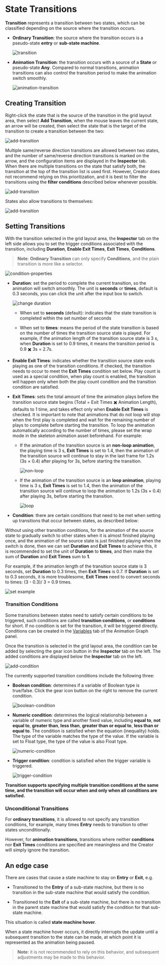 # State Transitions

**Transition** represents a transition between two states, which can be classified depending on the source where the transition occurs.

- **Ordinary Transition**: the source where the transition occurs is a pseudo-state **entry** or **sub-state machine**.

  ![transition](state-transition/transition.png)

- **Animation Transition**: the transition occurs with a source of a **State** or pseudo-state **Any**. Compared to normal transitions, animation transitions can also control the transition period to make the animation switch smoothly.

  ![animation-transition](state-transition/animation-transition.png)

## Creating Transition

Right-click the state that is the source of the transition in the grid layout area, then select **Add Transition**, when the mouse leaves the current state, an arrow will be created, then select the state that is the target of the transition to create a transition between the two:

![add-transition](state-transition/add-transition.gif)

Multiple same/reverse direction transitions are allowed between two states, and the number of same/reverse direction transitions is marked on the arrow, and the configuration items are displayed in the **Inspector** tab. <br>
When there are multiple transitions on the state that satisfy both, the transition at the top of the transition list is used first. However, Creator does not recommend relying on this prioritization, and it is best to filter the transitions using the **filter conditions** described below whenever possible.

![add-transition](state-transition/add-more-transitions.png)

States also allow transitions to themselves:

![add-transition](state-transition/add-transition-for-self.png)

## Setting Transitions

With the transition selected in the grid layout area, the **Inspector** tab on the left side allows you to set the trigger conditions associated with the transition, including **Duration**, **Enable Exit Times**, **Exit Times**, **Conditions**.

> **Note**: **Ordinary Transition** can only specify **Conditions**, and the plain transition is more like a selector.

![condition-properties](state-transition/condition-properties.png)

- **Duration**: set the period to complete the current transition, so the animation will switch smoothly. The unit is **seconds** or **times**, default is 0.3 seconds, you can click the unit after the input box to switch.

    ![change duration](state-transition/change-duration.gif)

    - When set to **seconds** (default): indicates that the state transition is completed within the set number of seconds

    - When set to **times**: means the period of the state transition is based on the number of times the transition source state is played. For example, if the animation length of the transition source state is 3 s, when **Duration** is set to 0.9 times, it means the transition period is 0.9 ✖️ 3s = 2.7s.

- **Enable Exit Times**: indicates whether the transition source state ends playing as one of the transition conditions. If checked, the transition needs to occur to meet the **Exit Times** condition set below. Play count is used as a special condition, when play count is enabled, the transition will happen only when both the play count condition and the transition condition are satisfied.

- **Exit Times**: sets the total amount of time the animation plays before the transition source state begins (Total = Exit Times ✖️ Animation Length), defaults to 1 time, and takes effect only when **Enable Exit Times** is checked. It is important to note that animations that do not loop will stop when the first play is completed and wait for the remaining number of plays to complete before starting the transition. To loop the animation automatically according to the number of times, please set the wrap mode in the skeleton animation asset beforehand. For example:

    - If the animation of the transition source is an **non-loop animation**, the playing time is 3 s, **Exit Times** is set to 1.4, then the animation of the transition source will continue to stay in the last frame for 1.2s (3s × 0.4) after playing for 3s, before starting the transition.

      ![non-loop](state-transition/non-loop.png)

    - If the animation of the transition source is an **loop animation**, playing time is 3 s, **Exit Times** is set to 1.4, then the animation of the transition source will continue to loop the animation to 1.2s (3s × 0.4) after playing 3s, before starting the transition.

      ![loop](state-transition/loop.png)

- **Condition**: there are certain conditions that need to be met when setting up transitions that occur between states, as described below:

Without using other transition conditions, for the animation of the source state to gradually switch to other states when it is almost finished playing once, and the animation of the source state is just finished playing when the switch is done, then we can set **Duration** and **Exit Times** to achieve this, it is recommended to set the unit of **Duration** to **times**, and then make the sum of **Duration** and **Exit Times** sum to **1**.

For example, if the animation length of the transition source state is 3 seconds, set **Duration** to 0.3 times, then **Exit Times** is 0.7. If **Duration** is set to 0.3 seconds, it is more troublesome, **Exit Times** need to convert seconds to times: (3 - 0.3)/ 3 = 0.9 times.

![set example](state-transition/set-example.png)

### Transition Conditions

Some transitions between states need to satisfy certain conditions to be triggered, such conditions are called **transition conditions**, or **conditions** for short. If no condition is set for the transition, it will be triggered directly. Conditions can be created in the [Variables](animation-graph-panel.md) tab of the Animation Graph panel.

Once the transition is selected in the grid layout area, the condition can be added by selecting the gear icon button in the **Inspector** tab on the left. The added conditions are displayed below the **Inspector** tab on the left.

![add-condition](state-transition/add-condition.png)

The currently supported transition conditions include the following three:

- **Boolean condition**: determines if a variable of Boolean type is true/false. Click the gear icon button on the right to remove the current condition.

  ![boolean-condition](state-transition/boolean-condition.png "boolean-condition")

- **Numeric condition**: determines the logical relationship between a variable of numeric type and another fixed value, including **equal to**, **not equal to**, **greater than**, **less than**, **greater than or equal to**, **less than or equal to**. The condition is satisfied when the equation (inequality) holds. The type of the variable matches the type of the value. If the variable is set to Float type, the type of the value is also Float type.

  ![numeric-condition](state-transition/number-condition.png "numeric condition")

- **Trigger condition**: condition is satisfied when the trigger variable is triggered.

  ![trigger-condition](state-transition/trigger-condition.png "trigger condition")

**Transition supports specifying multiple transition conditions at the same time, and the transition will occur when and only when all conditions are satisfied.**

### Unconditional Transitions

For **ordinary transitions**, it is allowed to not specify any transition conditions, for example, many times **Entry** needs to transition to other states unconditionally.

However, for **animation transitions**, transitions where neither **conditions** nor **Exit Times** conditions are specified are meaningless and the Creator will simply ignore the transition.

## An edge case

There are cases that cause a state machine to stay on **Entry** or **Exit**, e.g.

- Transitioned to the **Entry** of a sub-state machine, but there is no transition in the sub-state machine that would satisfy the condition.

- Transitioned to the **Exit** of a sub-state machine, but there is no transition in the parent state machine that would satisfy the condition for that sub-state machine.

This situation is called **state machine hover**.

When a state machine hover occurs, it directly interrupts the update until a subsequent transition to the state can be made, at which point it is represented as the animation being paused.

> **Note**: it is not recommended to rely on this behavior, and subsequent adjustments may be made to this behavior.
